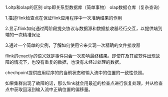 1.oltp和olap的区别
oltp即关系型数据库（简单事物）
olap数据仓库（复杂查询）

1.描述flink检查点在保证flink应用程序中一次准确结果的作用

2.显示flink如何通过两阶段提交协议与数据源和数据接收器经行交互，以提供端到端的一次精准保证

3.通过一个简单的实例，了解如何使用它来实现一次精确的文件接收器

flink的exactly的语义就是事件只会一次影响最终结果。即使在及其或软件出现故障的情况下，也没有重复的数据，也没有未经过处理的数据。

chechpoint提供应用程序的的当前状态和输入流中的位置的一致性快照。

如果集群出现了故障的话，那么flink就会用最近的检查点进行恢复处理，并从检查点中获取回滚到输入流中正确位置的偏移量。
